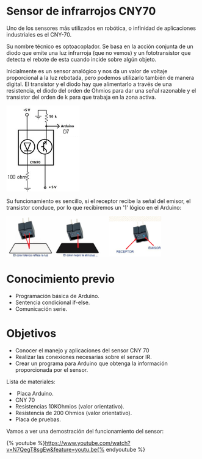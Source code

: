 
# Sensor de infrarrojos CNY70

Uno de los sensores más utilizados en robótica, o infinidad de aplicaciones industriales es el CNY-70.

Su nombre técnico es optoacoplador. Se basa en la acción conjunta de un diodo que emite una luz infrarroja (que no vemos) y un fototransistor que detecta el rebote de esta cuando incide sobre algún objeto. 

Inicialmente es un sensor analógico y nos da un valor de voltaje proporcional a la luz rebotada, pero podemos utilizarlo también de manera digital. El transistor y el diodo hay que alimentarlo a través de una resistencia, el diodo del orden de Ohmios para dar una señal razonable y el transistor del orden de k para que trabaja en la zona activa.

![](img/m1_img1.png)

Su funcionamiento es sencillo, si el receptor recibe la señal del emisor, el transistor conduce, por lo que recibiremos un '1' lógico en el Arduino:

![](img/m1_img0.png)

# Conocimiento previo

- Programación básica de Arduino.
- Sentencia condicional if-else.
- Comunicación serie.

# Objetivos

- Conocer el manejo y aplicaciones del sensor CNY 70
- Realizar las conexiones necesarias sobre el sensor IR.
- Crear un programa para Arduino que obtenga la información proporcionada por el sensor.

Lista de materiales:

-  Placa Arduino.
- CNY 70
- Resistencias 10KOhmios (valor orientativo).
- Resistencia de 200 Ohmios (valor orientativo).
- Placa de pruebas.

Vamos a ver una demostración del funcionamiento del sensor:

{% youtube %}https://www.youtube.com/watch?v=N7QegT8sgEw&feature=youtu.be{% endyoutube %}
